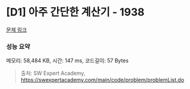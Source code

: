 # [D1] 아주 간단한 계산기 - 1938 

[문제 링크](https://swexpertacademy.com/main/code/problem/problemDetail.do?contestProbId=AV5PjsYKAMIDFAUq) 

### 성능 요약

메모리: 58,484 KB, 시간: 147 ms, 코드길이: 57 Bytes



> 출처: SW Expert Academy, https://swexpertacademy.com/main/code/problem/problemList.do
